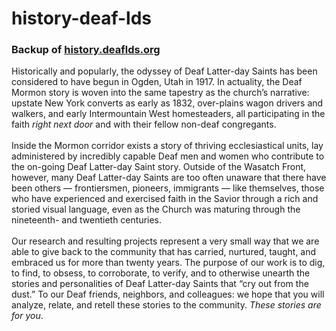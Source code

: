 # history-deaf-lds
### Backup of <a href="http://history.deaflds.org" target="blank">history.deaflds.org<a/>
Historically and popularly, the odyssey of Deaf Latter-day Saints has been considered to have begun in Ogden, Utah in 1917. In actuality, the Deaf Mormon story is woven into the same tapestry as the church’s narrative: upstate New York converts as early as 1832, over-plains wagon drivers and walkers, and early Intermountain West homesteaders, all participating in the faith <i>right next door</i> and with their fellow non-deaf congregants.<br><br>
Inside the Mormon corridor exists a story of thriving ecclesiastical units, lay administered by incredibly capable Deaf men and women who contribute to the on-going Deaf Latter-day Saint story. Outside of the Wasatch Front, however, many Deaf Latter-day Saints are too often unaware that there have been others — frontiersmen, pioneers, immigrants — like themselves, those who have experienced and exercised faith in the Savior through a rich and storied visual language, even as the Church was maturing through the nineteenth- and twentieth centuries.<br><br>
Our research and resulting projects represent a very small way that we are able to give back to the community that has carried, nurtured, taught, and embraced us for more than twenty years. The purpose of our work is to dig, to find, to obsess, to corroborate, to verify, and to otherwise unearth the stories and personalities of Deaf Latter-day Saints that “cry out from the dust.” To our Deaf friends, neighbors, and colleagues: we hope that you will analyze, relate, and retell these stories to the community. <em>These stories are for you</em>.
